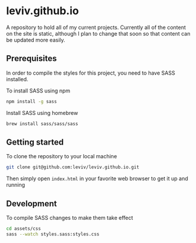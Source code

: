 # leviv.github.io

A repository to hold all of my current projects. Currently all of the content on the site is static, although I plan to change that soon so that content can be updated more easily.

## Prerequisites
In order to compile the styles for this project, you need to have SASS installed.

To install SASS using npm
```bash
npm install -g sass
```

Install SASS using homebrew
```bash
brew install sass/sass/sass
```

## Getting started
To clone the repository to your local machine
```bash
git clone git@github.com:leviv/leviv.github.io.git
```
Then simply open `index.html` in your favorite web browser to get it up and running

## Development
To compile SASS changes to make them take effect
```bash
cd assets/css
sass --watch styles.sass:styles.css
```
